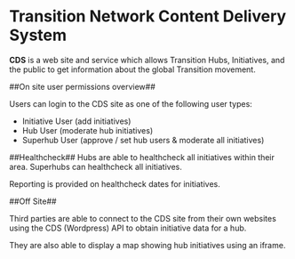 # Transition Network Content Delivery System

**CDS** is a web site and service which allows Transition Hubs, Initiatives, and the public to get information about the global Transition movement.

##On site user permissions overview##

Users can login to the CDS site as one of the following user types:
- Initiative User (add initiatives)
- Hub User (moderate hub initiatives)
- Superhub User (approve / set hub users & moderate all initiatives)

##Healthcheck##
Hubs are able to healthcheck all initiatives within their area. Superhubs can healthcheck all initiatives.

Reporting is provided on healthcheck dates for initiatives.

##Off Site##

Third parties are able to connect to the CDS site from their own websites using the CDS (Wordpress) API to obtain initiative data for a hub.

They are also able to display a map showing hub initiatives using an iframe.
